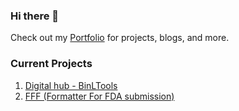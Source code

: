 ### Hi there 👋

Check out my [Portfolio](https://www.binLtools.com/about_me) for projects, blogs, and more.

### Current Projects
1. [Digital hub - BinLTools](https://www.binLtools.com)
2. [FFF (Formatter For FDA submission)](https://www.binltools.com/article/documentation/fff)
